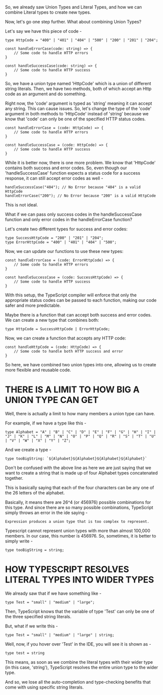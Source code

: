 So, we already saw Union Types and Literal Types, and how we can combine Literal types to create new types.

Now, let's go one step further. What about combining Union Types?

Let's say we have this piece of code -

    type HttpCode = "400" | "401" | "404" | "500" | "200" | "201" | "204";

    const handleErrorCase(code: string) => {
        // Some code to handle HTTP errors
    }

    const handleSuccessCase(code: string) => {
        // Some code to handle HTTP success
    }

So, we have a union type named 'HttpCode' which is a union of different string literals. Then, we have two methods, both of which accept an Http code as an argument and do something.

Right now, the 'code' argument is typed as 'string' meaning it can accept any string. This can cause issues. So, let's change the type of the 'code' argument in both methods to 'HttpCode' instead of 'string' because we know that 'code' can only be one of the specified HTTP status codes.

    const handleErrorCase = (code: HttpCode) => {
        // Some code to handle HTTP errors
    }

    const handleSuccessCase = (code: HttpCode) => {
        // Some code to handle HTTP success
    }

While it is better now, there is one more problem. We know that 'HttpCode' contains both success and error codes. So, even though our 'handleSuccessCase' function expects a status code for a success response, it can still accept error codes as well -

    handleSuccessCase("404"); // No Error because "404" is a valid HttpCode
    handleErrorCase("200"); // No Error because "200" is a valid HttpCode

This is not ideal.

What if we can pass only success codes in the handleSuccessCase function and only error codes in the handleErrorCase function?

Let's create two different types for success and error codes:

    type SuccessHttpCode = "200" | "201" | "204";
    type ErrorHttpCode = "400" | "401" | "404" | "500";

Now, we can update our functions to use these new types:

    const handleErrorCase = (code: ErrorHttpCode) => {
        // Some code to handle HTTP errors
    }

    const handleSuccessCase = (code: SuccessHttpCode) => {
        // Some code to handle HTTP success
    }

With this setup, the TypeScript compiler will enforce that only the appropriate status codes can be passed to each function, making our code safer and more predictable.

Maybe there is a function that can accept both success and error codes. We can create a new type that combines both:

    type HttpCode = SuccessHttpCode | ErrorHttpCode;

Now, we can create a function that accepts any HTTP code:

    const handleHttpCode = (code: HttpCode) => {
        // Some code to handle both HTTP success and error
    }

So here, we have combined two union types into one, allowing us to create more flexible and reusable code.

# THERE IS A LIMIT TO HOW BIG A UNION TYPE CAN GET

Well, there is actually a limit to how many members a union type can have.

For example, if we have a type like this -

    type Alphabet = "A" | "B" | "C" | "D" | "E" | "F" | "G" | "H" | "I" | "J" | "K" | "L" | "M" | "N" | "O" | "P" | "Q" | "R" | "S" | "T" | "U" | "V" | "W" | "X" | "Y" | "Z";

And we create a type -

    type tooBigString: `${Alphabet}${Alphabet}${Alphabet}${Alphabet}`

Don't be confused with the above line as here we are just saying that we want to create a string that is made up of four Alphabet types concatenated together.

This is basically saying that each of the four characters can be any one of the 26 letters of the alphabet.

Basically, it means there are 26^4 (or 456976) possible combinations for this type. And since there are so many possible combinations, TypeScript simply throws an error in the ide saying -

    Expression produces a union type that is too complex to represent.

Typescript cannot represent union types with more than almost 100,000 members. In our case, this number is 456976. So, sometimes, it is better to simply write -

    type tooBigString = string;

# HOW TYPESCRIPT RESOLVES LITERAL TYPES INTO WIDER TYPES

We already saw that if we have something like -

    type Test = "small" | "medium" | "large";

Then, TypeScript knows that the variable of type 'Test' can only be one of the three specified string literals.

But, what if we write this -

    type Test = "small" | "medium" | "large" | string;

Well, now, if you hover over 'Test' in the IDE, you will see it is shown as -

    type test = string

This means, as soon as we combine the literal types with their wider type (in this case, 'string'), TypeScript resolves the entire union type to the wider type.

And so, we lose all the auto-completion and type-checking benefits that come with using specific string literals.